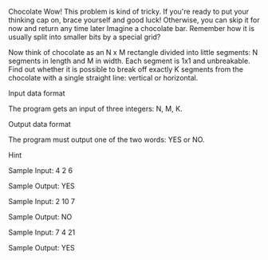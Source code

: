 Chocolate
Wow! This problem is kind of tricky. If you're ready to put your thinking cap on, brace yourself and good luck! Otherwise, you can skip it for now and return any time later
Imagine a chocolate bar. Remember how it is usually split into smaller bits by a special grid?

Now think of chocolate as an N x M rectangle divided into little segments: N segments in length and M in width. Each segment is 1x1 and unbreakable. Find out whether it is possible to break off exactly K segments from the chocolate with a single straight line: vertical or horizontal.

Input data format

The program gets an input of three integers: N, M, K.

Output data format

The program must output one of the two words: YES or NO.

Hint


Sample Input:
4
2
6

Sample Output:
YES


Sample Input:
2
10
7

Sample Output:
NO


Sample Input:
7
4
21

Sample Output:
YES

